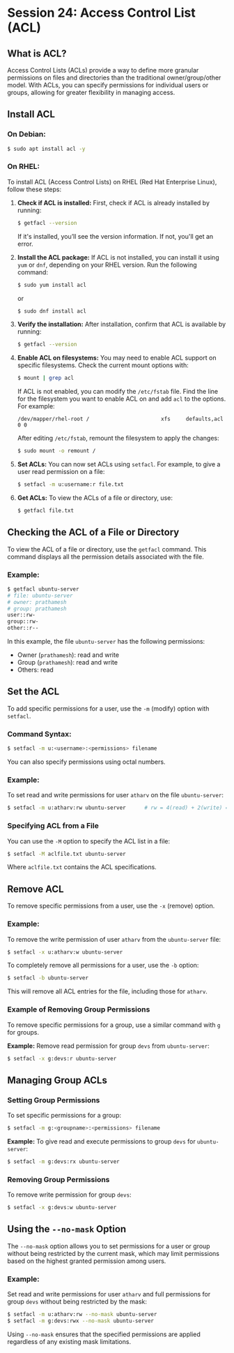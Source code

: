 # Session 24: Access Control List (ACL)

## What is ACL?

Access Control Lists (ACLs) provide a way to define more granular permissions on files and directories than the traditional owner/group/other model. With ACLs, you can specify permissions for individual users or groups, allowing for greater flexibility in managing access.

## Install ACL

### **On Debian:**
```sh
$ sudo apt install acl -y
```

### **On RHEL:**
To install ACL (Access Control Lists) on RHEL (Red Hat Enterprise Linux), follow these steps:

1. **Check if ACL is installed:**
   First, check if ACL is already installed by running:
    ```bash
    $ getfacl --version
    ```
    If it's installed, you’ll see the version information. If not, you'll get an error.

2. **Install the ACL package:**
    If ACL is not installed, you can install it using `yum` or `dnf`, depending on your RHEL version. Run the following command:
    ```bash
    $ sudo yum install acl
    ```
    or
    ```bash
    $ sudo dnf install acl
    ```

3. **Verify the installation:**
    After installation, confirm that ACL is available by running:
    ```bash
    $ getfacl --version
    ```

4. **Enable ACL on filesystems:**
    You may need to enable ACL support on specific filesystems. Check the current mount options with:
    ```bash
    $ mount | grep acl
    ```

    If ACL is not enabled, you can modify the `/etc/fstab` file. Find the line for the filesystem you want to enable ACL on and add `acl` to the options. For example:
    ```
    /dev/mapper/rhel-root /                       xfs     defaults,acl  0 0
    ```

    After editing `/etc/fstab`, remount the filesystem to apply the changes:
    ```bash
    $ sudo mount -o remount /
    ```

5. **Set ACLs:**
    You can now set ACLs using `setfacl`. For example, to give a user read permission on a file:
    ```bash
    $ setfacl -m u:username:r file.txt
    ```

6. **Get ACLs:**
    To view the ACLs of a file or directory, use:
    ```bash
    $ getfacl file.txt
    ```

## Checking the ACL of a File or Directory

To view the ACL of a file or directory, use the `getfacl` command. This command displays all the permission details associated with the file.

### Example:
```bash
$ getfacl ubuntu-server
# file: ubuntu-server
# owner: prathamesh
# group: prathamesh
user::rw-
group::rw-
other::r--
```
In this example, the file `ubuntu-server` has the following permissions:
- Owner (`prathamesh`): read and write
- Group (`prathamesh`): read and write
- Others: read

## Set the ACL

To add specific permissions for a user, use the `-m` (modify) option with `setfacl`.

### Command Syntax:
```bash
$ setfacl -m u:<username>:<permissions> filename
```
You can also specify permissions using octal numbers.

### Example:
To set read and write permissions for user `atharv` on the file `ubuntu-server`:
```bash
$ setfacl -m u:atharv:rw ubuntu-server      # rw = 4(read) + 2(write) = 6
```

### Specifying ACL from a File
You can use the `-M` option to specify the ACL list in a file:
```bash
$ setfacl -M aclfile.txt ubuntu-server
```
Where `aclfile.txt` contains the ACL specifications.

## Remove ACL

To remove specific permissions from a user, use the `-x` (remove) option.

### Example:
To remove the write permission of user `atharv` from the `ubuntu-server` file:
```bash
$ setfacl -x u:atharv:w ubuntu-server
```

To completely remove all permissions for a user, use the `-b` option:
```bash
$ setfacl -b ubuntu-server
```
This will remove all ACL entries for the file, including those for `atharv`.

### Example of Removing Group Permissions
To remove specific permissions for a group, use a similar command with `g` for groups.

**Example:** Remove read permission for group `devs` from `ubuntu-server`:
```bash
$ setfacl -x g:devs:r ubuntu-server
```

## Managing Group ACLs

### Setting Group Permissions
To set specific permissions for a group:
```bash
$ setfacl -m g:<groupname>:<permissions> filename
```

**Example:** To give read and execute permissions to group `devs` for `ubuntu-server`:
```bash
$ setfacl -m g:devs:rx ubuntu-server
```

### Removing Group Permissions
To remove write permission for group `devs`:
```bash
$ setfacl -x g:devs:w ubuntu-server
```

## Using the `--no-mask` Option

The `--no-mask` option allows you to set permissions for a user or group without being restricted by the current mask, which may limit permissions based on the highest granted permission among users.

### Example:
Set read and write permissions for user `atharv` and full permissions for group `devs` without being restricted by the mask:
```bash
$ setfacl -m u:atharv:rw --no-mask ubuntu-server
$ setfacl -m g:devs:rwx --no-mask ubuntu-server
```

Using `--no-mask` ensures that the specified permissions are applied regardless of any existing mask limitations.